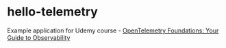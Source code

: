 # hello-telemetry













Example application for Udemy course - [OpenTelemetry Foundations: Your Guide to Observability](https://www.udemy.com/course/opentelemetry-foundations)

